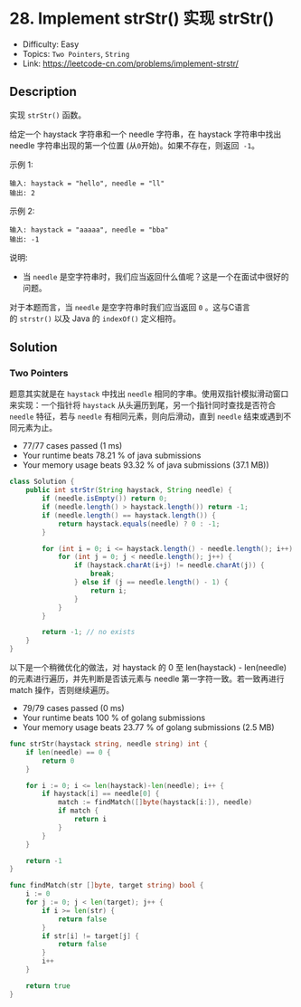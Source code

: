 # 28. Implement strStr() 实现 strStr()

- Difficulty: Easy 
- Topics: `Two Pointers`, `String`
- Link: https://leetcode-cn.com/problems/implement-strstr/

## Description

实现 `strStr()` 函数。

给定一个 haystack 字符串和一个 needle 字符串，在 haystack 字符串中找出 needle 字符串出现的第一个位置 (从`0`开始)。如果不存在，则返回  `-1`。

示例 1:
```
输入: haystack = "hello", needle = "ll"
输出: 2
```
示例 2:
```
输入: haystack = "aaaaa", needle = "bba"
输出: -1
```

说明:
- 当 `needle` 是空字符串时，我们应当返回什么值呢？这是一个在面试中很好的问题。

对于本题而言，当 `needle` 是空字符串时我们应当返回 `0` 。这与C语言的 `strstr()` 以及 Java 的 `indexOf()` 定义相符。

## Solution

### Two Pointers

题意其实就是在 `haystack` 中找出 `needle` 相同的字串。使用双指针模拟滑动窗口来实现：一个指针将 `haystack` 从头遍历到尾，另一个指针同时查找是否符合 `needle` 特征，若与 `needle` 有相同元素，则向后滑动，直到 `needle` 结束或遇到不同元素为止。

- 77/77 cases passed (1 ms)
- Your runtime beats 78.21 % of java submissions
- Your memory usage beats 93.32 % of java submissions (37.1 MB))

```java
class Solution {
    public int strStr(String haystack, String needle) {
        if (needle.isEmpty()) return 0;
        if (needle.length() > haystack.length()) return -1;
        if (needle.length() == haystack.length()) {
            return haystack.equals(needle) ? 0 : -1;
        }

        for (int i = 0; i <= haystack.length() - needle.length(); i++) {
            for (int j = 0; j < needle.length(); j++) {
                if (haystack.charAt(i+j) != needle.charAt(j)) {
                    break;
                } else if (j == needle.length() - 1) {
                    return i;
                }
            }
        }

        return -1; // no exists
    }
}
```

以下是一个稍微优化的做法，对 haystack 的 0 至 len(haystack) - len(needle) 的元素进行遍历，并先判断是否该元素与 needle 第一字符一致。若一致再进行 match 操作，否则继续遍历。

- 79/79 cases passed (0 ms)
- Your runtime beats 100 % of golang submissions
- Your memory usage beats 23.77 % of golang submissions (2.5 MB)

```go
func strStr(haystack string, needle string) int {
	if len(needle) == 0 {
		return 0
	}

	for i := 0; i <= len(haystack)-len(needle); i++ {
		if haystack[i] == needle[0] {
			match := findMatch([]byte(haystack[i:]), needle)
			if match {
				return i
			}
		}
	}

	return -1
}

func findMatch(str []byte, target string) bool {
	i := 0
	for j := 0; j < len(target); j++ {
		if i >= len(str) {
			return false
		}
		if str[i] != target[j] {
			return false
		}
		i++
	}

	return true
}
```
